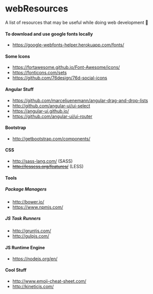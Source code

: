 # webResources
A list of resources that may be useful while doing web development
:raised_hands:

#### To download and use google fonts locally
* https://google-webfonts-helper.herokuapp.com/fonts/

#### Some Icons
* https://fortawesome.github.io/Font-Awesome/icons/
* https://fonticons.com/sets
* https://github.com/76design/76d-social-icons

#### Angular Stuff
* https://github.com/marceljuenemann/angular-drag-and-drop-lists
* http://github.com/angular-ui/ui-select
* https://angular-ui.github.io/
* https://github.com/angular-ui/ui-router

#### Bootstrap
* http://getbootstrap.com/components/

#### CSS
* http://sass-lang.com/  (SASS)
* ~~http://lesscss.org/features/~~  (LESS)

#### Tools
##### Package Managers
* http://bower.io/
* https://www.npmjs.com/

##### JS Task Runners
* http://gruntjs.com/
* http://gulpjs.com/

#### JS Runtime Engine
* https://nodejs.org/en/

#### Cool Stuff
* http://www.emoji-cheat-sheet.com/
* http://kineticjs.com/


